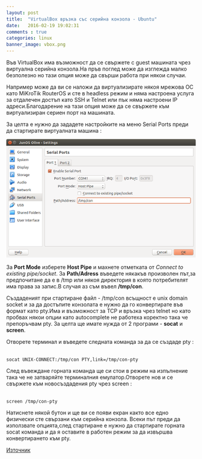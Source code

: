 ```yaml
---
layout: post
title:  "VirtualBox връзка със серийна конзола - Ubuntu"
date:   2016-02-19 19:02:31
comments : true
categories: linux
banner_image: vbox.png
---
```


Във VirtualBox има възможност да се свържете с guest машината чрез виртуална серийна конзола.На пръв поглед може да изглежда малко безполезно но тази опция може да свърши работа при някои случаи.

Например може да ви се наложи да виртуализирате някоя мрежова ОС като МiKroTik RouterOS и сте в headless режим и няма настроена услуга за отдалечен достъп като SSH и Telnet или пък няма настроени IP адреси.Благодарение на тази опция може да се свържете към виртуализиран сериен порт на машината.

За целта е нужно да зададете настройките на меню Serial Ports преди да стартирате виртуалната машина :

![console](https://github.com/etem/etem.github.io/raw/master/assets/images/vboxconsole.png)


За **Port Mode** изберете **Host Pipe** и махнете отметката от *Connect to existing pipe/socket*.
За **Path/Adress** въведете някакъв произволен път,за предпочитане да е в /tmp или някоя директория в която потребителят има права за запис.В случая аз съм въвел **/tmp/con**.

Създаденият при стартиране файл - /tmp/con всъщност е unix domain socket и за да достъпите конзолата е нужно да го конвертирате във формат като pty.Има и възможност за TCP и връзка чрез telnet но като пробвах някои опции като autocomplete не работеха коректно така че препоръчвам pty.
За целта ще имате нужда от 2 програми - **socat** и **screen**.

Отворете терминал и въведете следната команда за да се създаде pty : 

<pre><code>
socat UNIX-CONNECT:/tmp/con PTY,link=/tmp/con-pty
</code></pre>

След въвеждане горната команда ще си стои в режим на изпълнение така че не затваряйте терминалния емулатор.Отворете нов и се свържете към новосъздадения pty чрез screen : 

<pre><code>
screen /tmp/con-pty
</code></pre>

Натиснете някой бутон и ще ви се появи екран както все едно физически сте свързани към серийна конзола.
Всеки път преди да използвате опцията,след стартиране е нужно да стартирате горната socat команда и да я оставите в работен режим за да извършва конвертирането към pty.


[Източник](https://automatthias.wordpress.com/2008/09/13/serial-port-in-virtualbox/)